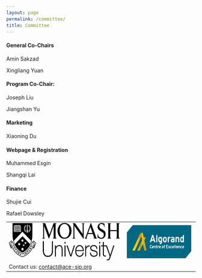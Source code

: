 ```yaml
---
layout: page
permalink: /committee/
title: Committee
---
```


#### **General Co-Chairs**
Amin Sakzad

Xingliang Yuan

#### **Program Co-Chair:**
Joseph Liu

Jiangshan Yu

#### **Marketing**
Xiaoning Du

#### **Webpage & Registration**
Muhammed Esgin

Shangqi Lai

#### **Finance**
Shujie Cui

Rafael Dowsley

<table style="width:100%; border:none">
  <tr>
    <td style="text-align:center;border:none"><img src="/assets/img/monash.png" height="100"></td>
    <td style="text-align:center;vertical-align:center;border:none"><img src="/assets/img/ace-sip.png" height="100"></td>
  </tr>
  <tr>
    <td style="text-align:left;border:none">Contact us: <a href="mailto:contact@ace-sip.org">contact@ace-sip.org</a></td>
  </tr>
</table>




